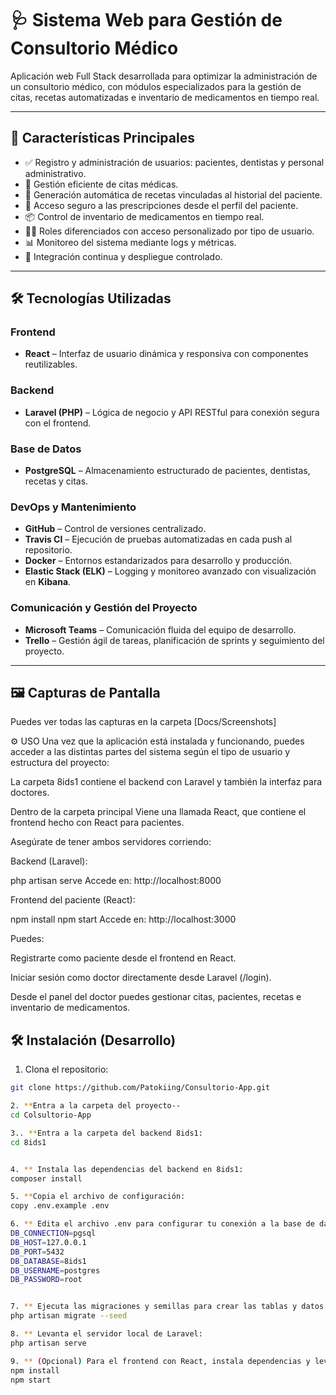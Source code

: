 # 🩺 Sistema Web para Gestión de Consultorio Médico

Aplicación web Full Stack desarrollada para optimizar la administración de un consultorio médico, con módulos especializados para la gestión de citas, recetas automatizadas e inventario de medicamentos en tiempo real.

---

## 🚀 Características Principales

- ✅ Registro y administración de usuarios: pacientes, dentistas y personal administrativo.
- 📅 Gestión eficiente de citas médicas.
- 💊 Generación automática de recetas vinculadas al historial del paciente.
- 📂 Acceso seguro a las prescripciones desde el perfil del paciente.
- 📦 Control de inventario de medicamentos en tiempo real.
- 👨‍⚕️ Roles diferenciados con acceso personalizado por tipo de usuario.
- 📊 Monitoreo del sistema mediante logs y métricas.
- 🔄 Integración continua y despliegue controlado.

---

## 🛠️ Tecnologías Utilizadas

### Frontend
- **React** – Interfaz de usuario dinámica y responsiva con componentes reutilizables.

### Backend
- **Laravel (PHP)** – Lógica de negocio y API RESTful para conexión segura con el frontend.

### Base de Datos
- **PostgreSQL** – Almacenamiento estructurado de pacientes, dentistas, recetas y citas.

### DevOps y Mantenimiento
- **GitHub** – Control de versiones centralizado.
- **Travis CI** – Ejecución de pruebas automatizadas en cada push al repositorio.
- **Docker** – Entornos estandarizados para desarrollo y producción.
- **Elastic Stack (ELK)** – Logging y monitoreo avanzado con visualización en **Kibana**.

### Comunicación y Gestión del Proyecto
- **Microsoft Teams** – Comunicación fluida del equipo de desarrollo.
- **Trello** – Gestión ágil de tareas, planificación de sprints y seguimiento del proyecto.

---

## 🖼️ Capturas de Pantalla

Puedes ver todas las capturas en la carpeta [Docs/Screenshots]


⚙️ USO
Una vez que la aplicación está instalada y funcionando, puedes acceder a las distintas partes del sistema según el tipo de usuario y estructura del proyecto:

La carpeta 8ids1 contiene el backend con Laravel y también la interfaz para doctores.

Dentro de la carpeta principal Viene una llamada React, que contiene el frontend hecho con React para pacientes.

Asegúrate de tener ambos servidores corriendo:

Backend (Laravel):


php artisan serve
Accede en: http://localhost:8000

Frontend del paciente (React):


npm install
npm start
Accede en: http://localhost:3000

Puedes:

Registrarte como paciente desde el frontend en React.

Iniciar sesión como doctor directamente desde Laravel (/login).

Desde el panel del doctor puedes gestionar citas, pacientes, recetas e inventario de medicamentos.



## 🛠️ Instalación (Desarrollo)

1. Clona el repositorio:
```bash
git clone https://github.com/Patokiing/Consultorio-App.git

2. **Entra a la carpeta del proyecto--
cd Colsultorio-App

3.. **Entra a la carpeta del backend 8ids1:
cd 8ids1


4. ** Instala las dependencias del backend en 8ids1:
composer install

5. **Copia el archivo de configuración:
copy .env.example .env

6. ** Edita el archivo .env para configurar tu conexión a la base de datos PostgreSQL, por ejemplo:
DB_CONNECTION=pgsql
DB_HOST=127.0.0.1
DB_PORT=5432
DB_DATABASE=8ids1
DB_USERNAME=postgres
DB_PASSWORD=root


7. ** Ejecuta las migraciones y semillas para crear las tablas y datos iniciales:
php artisan migrate --seed

8. ** Levanta el servidor local de Laravel:
php artisan serve

9. ** (Opcional) Para el frontend con React, instala dependencias y levanta el servidor:
npm install
npm start




